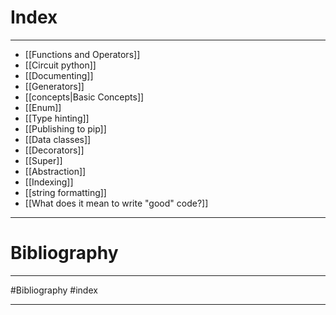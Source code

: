 
# Index
---
* [[Functions and Operators]]
* [[Circuit python]]
* [[Documenting]]
* [[Generators]]
* [[concepts|Basic Concepts]]
* [[Enum]]
* [[Type hinting]]
* [[Publishing to pip]]
* [[Data classes]]
* [[Decorators]]
* [[Super]] 
* [[Abstraction]]
* [[Indexing]]
* [[string formatting]]
* [[What does it mean to write "good" code?]]
--- 
# Bibliography 
---
#Bibliography
#index

---
